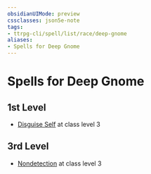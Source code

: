 ```yaml
---
obsidianUIMode: preview
cssclasses: json5e-note
tags:
- ttrpg-cli/spell/list/race/deep-gnome
aliases:
- Spells for Deep Gnome
---
```

# Spells for Deep Gnome

## 1st Level

- [Disguise Self](Інструменти%20ДМ/CLI/spells/disguise-self-xphb.md "XPHB") at class level 3

## 3rd Level

- [Nondetection](Інструменти%20ДМ/CLI/spells/nondetection-xphb.md "XPHB") at class level 3
